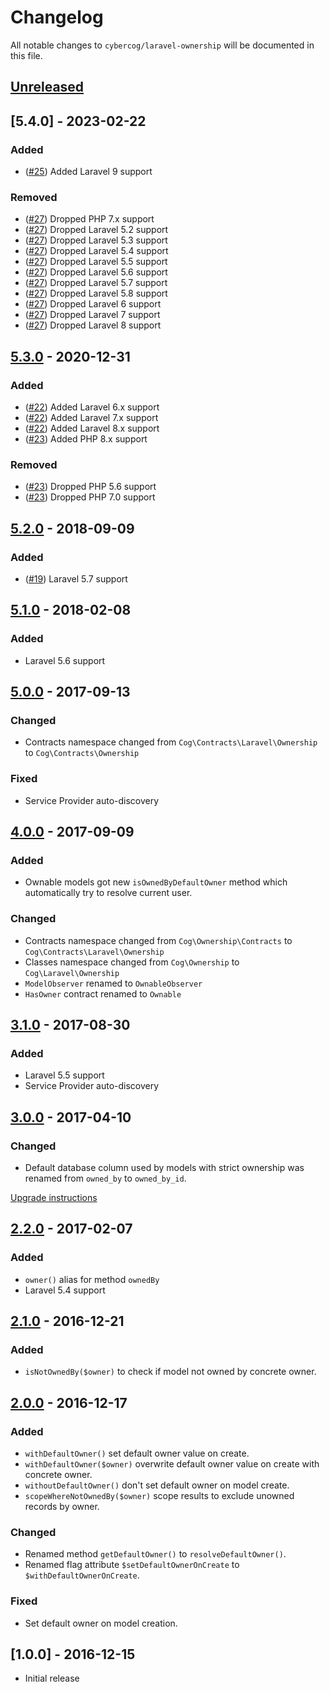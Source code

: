# Changelog

All notable changes to `cybercog/laravel-ownership` will be documented in this file.

## [Unreleased]

## [5.4.0] - 2023-02-22

### Added

- ([#25]) Added Laravel 9 support

### Removed

- ([#27]) Dropped PHP 7.x support
- ([#27]) Dropped Laravel 5.2 support
- ([#27]) Dropped Laravel 5.3 support
- ([#27]) Dropped Laravel 5.4 support
- ([#27]) Dropped Laravel 5.5 support
- ([#27]) Dropped Laravel 5.6 support
- ([#27]) Dropped Laravel 5.7 support
- ([#27]) Dropped Laravel 5.8 support
- ([#27]) Dropped Laravel 6 support
- ([#27]) Dropped Laravel 7 support
- ([#27]) Dropped Laravel 8 support

## [5.3.0] - 2020-12-31

### Added

- ([#22]) Added Laravel 6.x support
- ([#22]) Added Laravel 7.x support
- ([#22]) Added Laravel 8.x support
- ([#23]) Added PHP 8.x support

### Removed

- ([#23]) Dropped PHP 5.6 support
- ([#23]) Dropped PHP 7.0 support

## [5.2.0] - 2018-09-09

### Added

- ([#19]) Laravel 5.7 support

## [5.1.0] - 2018-02-08

### Added

- Laravel 5.6 support

## [5.0.0] - 2017-09-13

### Changed

- Contracts namespace changed from `Cog\Contracts\Laravel\Ownership` to `Cog\Contracts\Ownership`

### Fixed

- Service Provider auto-discovery

## [4.0.0] - 2017-09-09

### Added

- Ownable models got new `isOwnedByDefaultOwner` method which automatically try to resolve current user.

### Changed

- Contracts namespace changed from `Cog\Ownership\Contracts` to `Cog\Contracts\Laravel\Ownership`
- Classes namespace changed from `Cog\Ownership` to `Cog\Laravel\Ownership`
- `ModelObserver` renamed to `OwnableObserver`
- `HasOwner` contract renamed to `Ownable`

## [3.1.0] - 2017-08-30

### Added

- Laravel 5.5 support
- Service Provider auto-discovery

## [3.0.0] - 2017-04-10

### Changed

- Default database column used by models with strict ownership was renamed from `owned_by` to `owned_by_id`.

[Upgrade instructions]

## [2.2.0] - 2017-02-07

### Added

- `owner()` alias for method `ownedBy`
- Laravel 5.4 support

## [2.1.0] - 2016-12-21

### Added

- `isNotOwnedBy($owner)` to check if model not owned by concrete owner.

## [2.0.0] - 2016-12-17

### Added

- `withDefaultOwner()` set default owner value on create.
- `withDefaultOwner($owner)` overwrite default owner value on create with concrete owner.
- `withoutDefaultOwner()` don't set default owner on model create.
- `scopeWhereNotOwnedBy($owner)` scope results to exclude unowned records by owner.

### Changed

- Renamed method `getDefaultOwner()` to `resolveDefaultOwner()`.
- Renamed flag attribute `$setDefaultOwnerOnCreate` to `$withDefaultOwnerOnCreate`.

### Fixed

- Set default owner on model creation.

## [1.0.0] - 2016-12-15

- Initial release

[Unreleased]: https://github.com/cybercog/laravel-ownership/compare/5.3.0...master
[5.3.0]: https://github.com/cybercog/laravel-ownership/compare/5.2.0...5.3.0
[5.2.0]: https://github.com/cybercog/laravel-ownership/compare/5.1.0...5.2.0
[5.1.0]: https://github.com/cybercog/laravel-ownership/compare/5.0.0...5.1.0
[5.0.0]: https://github.com/cybercog/laravel-ownership/compare/4.0.0...5.0.0
[4.0.0]: https://github.com/cybercog/laravel-ownership/compare/3.1.0...4.0.0
[3.1.0]: https://github.com/cybercog/laravel-ownership/compare/3.0.0...3.1.0
[3.0.0]: https://github.com/cybercog/laravel-ownership/compare/2.2.0...3.0.0
[2.2.0]: https://github.com/cybercog/laravel-ownership/compare/2.1.0...2.2.0
[2.1.0]: https://github.com/cybercog/laravel-ownership/compare/2.0.0...2.1.0
[2.0.0]: https://github.com/cybercog/laravel-ownership/compare/1.0.0...2.0.0
[Upgrade instructions]: UPGRADING.md

[#27]: https://github.com/cybercog/laravel-ownership/pull/27
[#25]: https://github.com/cybercog/laravel-ownership/pull/25
[#23]: https://github.com/cybercog/laravel-ownership/pull/23
[#22]: https://github.com/cybercog/laravel-ownership/pull/22
[#19]: https://github.com/cybercog/laravel-ownership/pull/19
